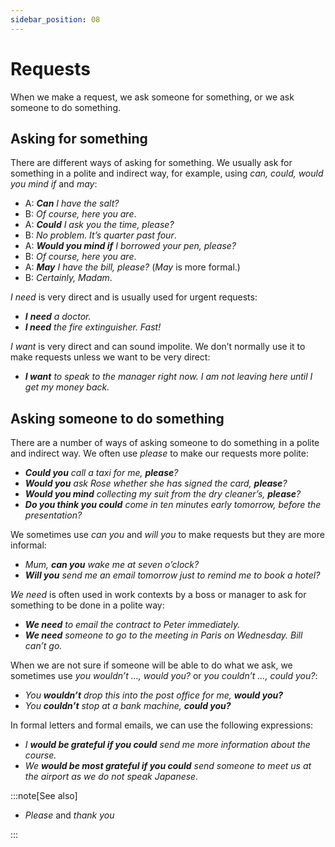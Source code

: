 ```yaml
---
sidebar_position: 08
---
```


# Requests

When we make a request, we ask someone for something, or we ask someone to do something.

## Asking for something

There are different ways of asking for something. We usually ask for something in a polite and indirect way, for example, using *can, could, would you mind if* and *may*:

- A: ***Can*** *I have the salt?*
- B: *Of course, here you are*.
- A: ***Could*** *I ask you the time, please?*
- B: *No problem. It’s quarter past four*.
- A: ***Would you mind if*** *I borrowed your pen, please?*
- B: *Of course, here you are*.
- A: ***May*** *I have the bill, please?* (*May* is more formal.)
- B: *Certainly, Madam*.

*I need* is very direct and is usually used for urgent requests:

- ***I*** ***need*** *a doctor.*
- ***I need*** *the fire extinguisher. Fast!*

*I want* is very direct and can sound impolite. We don’t normally use it to make requests unless we want to be very direct:

- ***I want*** *to speak to the manager right now. I am not leaving here until I get my money back.*

## Asking someone to do something

There are a number of ways of asking someone to do something in a polite and indirect way. We often use *please* to make our requests more polite:

- ***Could you*** *call a taxi for me, **please**?*
- ***Would you*** *ask Rose whether she has signed the card, **please**?*
- ***Would you mind*** *collecting my suit from the dry cleaner’s, **please**?*
- ***Do you think you could*** *come in ten minutes early tomorrow, before the presentation?*

We sometimes use *can you* and *will you* to make requests but they are more informal:

- *Mum, **can you** wake me at seven o’clock?*
- ***Will you*** *send me an email tomorrow just to remind me to book a hotel?*

*We need* is often used in work contexts by a boss or manager to ask for something to be done in a polite way:

- ***We need*** *to email the contract to Peter immediately.*
- ***We need*** *someone to go to the meeting in Paris on Wednesday. Bill can’t go.*

When we are not sure if someone will be able to do what we ask, we sometimes use *you wouldn’t …, would you?* or *you couldn’t …, could you?*:

- *You **wouldn’t** drop this into the post office for me,* ***would you?***
- *You **couldn’t** stop at a bank machine,* ***could you?***

In formal letters and formal emails, we can use the following expressions:

- *I **would be grateful if you could** send me more information about the course.*
- *We **would be most grateful if you could** send someone to meet us at the airport as we do not speak Japanese.*

:::note[See also]

- *Please* and *thank you*

:::
